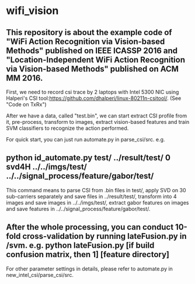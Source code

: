 # wifi_vision
This repository is about the example code of "WiFi Action Recognition via Vision-based Methods" published on IEEE ICASSP 2016 and "Location-Independent WiFi Action Recognition via Vision-based Methods" published on ACM MM 2016.
------
First, we need to record csi trace by 2 laptops with Intel 5300 NIC using Halperi's CSI tool:https://github.com/dhalperi/linux-80211n-csitool/.
(See "Code on TxRx")

After we have a data, called "test.bin", we can start extract CSI profile from it, pre-process, transform to images, extract vision-based features and train SVM classifiers to recognize the action performed.

For quick start, you can just run automate.py in parse_csi/src. e.g.

python id_automate.py test/ ../result/test/ 0 svd4H ../../imgs/test/ ../../signal_process/feature/gabor/test/
---
This command means to parse CSI from .bin files in test/, apply SVD on 30 sub-carriers separately and save files in ../result/test/, transform into 4 images and save images in ../../imgs/test/, extract gabor features on images and save features in ../../signal_process/feature/gabor/test/. 

After the whole processing, you can conduct 10-fold cross-validation by running lateFusion.py in /svm. e.g.
python lateFusion.py [if build confusion matrix, then 1] [feature directory]
---
For other parameter settings in details, please refer to automate.py in new_intel_csi/parse_csi/src.


